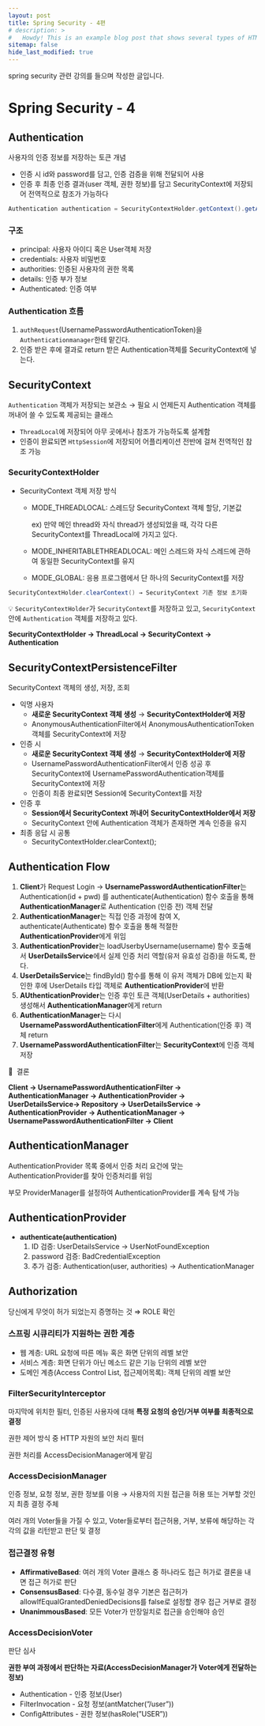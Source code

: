 ```yaml
---
layout: post
title: Spring Security - 4편
# description: >
#   Howdy! This is an example blog post that shows several types of HTML content supported in this theme.
sitemap: false
hide_last_modified: true
---
```

spring security 관련 강의를 들으며 작성한 글입니다.








# Spring Security - 4

## Authentication

사용자의 인증 정보를 저장하는 토큰 개념

- 인증 시 id와 password를 담고, 인증 검증을 위해 전달되어 사용
- 인증 후 최종 인증 결과(user 객체, 권한 정보)를 담고 SecurityContext에 저장되어 전역적으로 참조가 가능하다

```java
Authentication authentication = SecurityContextHolder.getContext().getAuthentication();
```

### 구조

- principal: 사용자 아이디 혹은 User객체 저장
- credentials: 사용자 비밀번호
- authorities: 인증된 사용자의 권한 목록
- details: 인증 부가 정보
- Authenticated: 인증 여부

### Authentication 흐름

1. `authRequest`(UsernamePasswordAuthenticationToken)을 `Authenticationmanager`한테 맡긴다.
2. 인증 받은 후에 결과로 return 받은 Authentication객체를 SecurityContext에 넣는다.

## SecurityContext

`Authentication` 객체가 저장되는 보관소 → 필요 시 언제든지 Authentication 객체를 꺼내어 쓸 수 있도록 제공되는 클래스

- `ThreadLocal`에 저장되어 아무 곳에서나 참조가 가능하도록 설계함
- 인증이 완료되면 `HttpSession`에 저장되어 어플리케이션 전반에 걸쳐 전역적인 참조 가능

### SecurityContextHolder

- SecurityContext 객체 저장 방식
    - MODE_THREADLOCAL: 스레드당 SecurityContext 객체 할당, 기본값
        
         ex) 만약 메인 thread와 자식 thread가 생성되었을 때, 각각 다른 SecurityContext를 ThreadLocal에 가지고 있다.
        
    - MODE_INHERITABLETHREADLOCAL: 메인 스레드와 자식 스레드에 관하여 동일한 SecurityContext를 유지
    - MODE_GLOBAL: 응용 프로그램에서 단 하나의 SecurityContext를 저장

```java
SecurityContextHolder.clearContext() → SecurityContext 기존 정보 초기화
```

💡 `SecurityContextHolder`가 `SecurityContext`를 저장하고 있고, `SecurityContext`안에 `Authentication` 객체를 저장하고 있다.

**SecurityContextHolder → ThreadLocal → SecurityContext → Authentication**

## SecurityContextPersistenceFilter

SecurityContext 객체의 생성, 저장, 조회

- 익명 사용자
    - **새로운 SecurityContext 객체 생성** → **SecurityContextHolder에 저장**
    - AnonymousAuthenticationFilter에서 AnonymousAuthenticationToken 객체를 SecurityContext에 저장
- 인증 시
    - **새로운 SecurityContext 객체 생성** → **SecurityContextHolder에 저장**
    - UsernamePasswordAuthenticationFilter에서 인증 성공 후 SecurityContext에 UsernamePasswordAuthentication객체를 SecurityContext에 저장
    - 인증이 최종 완료되면 Session에 SecurityContext를 저장
- 인증 후
    - **Session에서 SecurityContext 꺼내어** **SecurityContextHolder에서 저장**
    - SecurityContext 안에 Authentication 객체가 존재하면 계속 인증을 유지
- 최종 응답 시 공통
    - SecurityContextHolder.clearContext();

## Authentication Flow

1. **Client**가 Request Login → **UsernamePasswordAuthenticationFilter**는 Authentication(id + pwd) 를 authenticate(Authentication) 함수 호출을 통해 **AuthenticationManager**로 Authentication (인증 전) 객체 전달
2. **AuthenticationManager**는 직접 인증 과정에 참여 X, authenticate(Authenticate) 함수 호출을 통해 적절한 **AuthenticationProvider**에게 위임
3. **AuthenticationProvider**는 loadUserbyUsername(username) 함수 호출해서 **UserDetailsService**에서 실제 인증 처리 역할(유저 유효성 검증)을 하도록, 한다.
4. **UserDetailsService**는 findById() 함수를 통해 이 유저 객체가 DB에 있는지 확인한 후에 UserDetails 타입 객체로 **AuthenticationProvider**에 반환
5. **AUthenticationProvider**는 인증 후인 토큰 객체(UserDetails + authorities) 생성해서 **AuthenticationManager**에게 return
6. **AuthenticationManager**는 다시 **UsernamePasswordAuthenticationFilter**에게 Authentication(인증 후) 객체 return
7. **UsernamePasswordAuthenticationFilter**는 **SecurityContext**에 인증 객체 저장

📌  결론

**Client → UsernamePasswordAuthenticationFilter → AuthenticationManager → AuthenticationProvider → UserDetailsService→ Repository → UserDetailsService → AuthenticationProvider → AuthenticationManager → UsernamePasswordAuthenticationFilter → Client**

## AuthenticationManager

AuthenticationProvider 목록 중에서 인증 처리 요건에 맞는 AuthenticationProvider를 찾아 인증처리를 위임

부모 ProviderManager를 설정하여 AuthenticationProvider를 계속 탐색 가능

## AuthenticationProvider

- **authenticate(authentication)**
    1. ID 검증: UserDetailsService → UserNotFoundException
    2. password 검증: BadCredentialException
    3. 추가 검증: Authentication(user, authorities) → AuthenticationManager

## Authorization

당신에게 무엇이 허가 되었는지 증명하는 것 ⇒ ROLE 확인

### 스프링 시큐리티가 지원하는 권한 계층

- 웹 계층: URL 요청에 따른 메뉴 혹은 화면 단위의 레벨 보안
- 서비스 계층: 화면 단위가 아닌 메소드 같은 기능 단위의 레벨 보안
- 도메인 계층(Access Control List, 접근제어목록): 객체 단위의 레벨 보안

### FilterSecurityInterceptor

마지막에 위치한 필터, 인증된 사용자에 대해 **특정 요청의 승인/거부 여부를 최종적으로 결정**

권한 제어 방식 중 HTTP 자원의 보안 처리 필터

권한 처리를 AccessDecisionManager에게 맡김

### AccessDecisionManager

인증 정보, 요청 정보, 권한 정보를 이용 → 사용자의 지원 접근을 허용 또는 거부할 것인지 최종 결정 주체

여러 개의 Voter들을 가질 수 있고, Voter들로부터 접근허용, 거부, 보류에 해당하는 각각의 값을 리턴받고 판단 및 결정

### 접근결정 유형

- **AffirmativeBased**: 여러 개의 Voter 클래스 중 하나라도 접근 허가로 결론을 내면 접근 허가로 판단
- **ConsensusBased**: 다수결, 동수일 경우 기본은 접근허가 allowIfEqualGrantedDeniedDecisions를 false로 설정할 경우 접근 거부로 결정
- **UnanimmousBased**: 모든 Voter가 만장일치로 접근을 승인해야 승인

### AccessDecisionVoter

판단 심사

**권한 부여 과정에서 판단하는 자료(AccessDecisionManager가 Voter에게 전달하는 정보)**

- Authentication - 인증 정보(User)
- FilterInvocation - 요청 정보(antMatcher(”/user”))
- ConfigAttributes - 권한 정보(hasRole(”USER”))